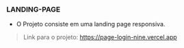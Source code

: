 ### LANDING-PAGE
* O Projeto consiste em uma landing page responsiva.
> Link para o projeto: https://page-login-nine.vercel.app

